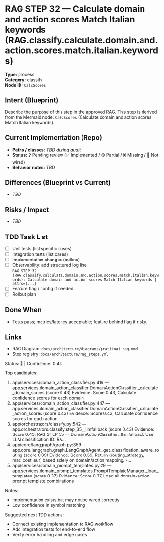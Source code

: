 # RAG STEP 32 — Calculate domain and action scores Match Italian keywords (RAG.classify.calculate.domain.and.action.scores.match.italian.keywords)

**Type:** process  
**Category:** classify  
**Node ID:** `CalcScores`

## Intent (Blueprint)
Describe the purpose of this step in the approved RAG. This step is derived from the Mermaid node: `CalcScores` (Calculate domain and action scores Match Italian keywords).

## Current Implementation (Repo)
- **Paths / classes:** _TBD during audit_
- **Status:** ❓ Pending review (✅ Implemented / 🟡 Partial / ❌ Missing / 🔌 Not wired)
- **Behavior notes:** _TBD_

## Differences (Blueprint vs Current)
- _TBD_

## Risks / Impact
- _TBD_

## TDD Task List
- [ ] Unit tests (list specific cases)
- [ ] Integration tests (list cases)
- [ ] Implementation changes (bullets)
- [ ] Observability: add structured log line  
  `RAG STEP 32 (RAG.classify.calculate.domain.and.action.scores.match.italian.keywords): Calculate domain and action scores Match Italian keywords | attrs={...}`
- [ ] Feature flag / config if needed
- [ ] Rollout plan

## Done When
- Tests pass; metrics/latency acceptable; feature behind flag if risky.

## Links
- RAG Diagram: `docs/architecture/diagrams/pratikoai_rag.mmd`
- Step registry: `docs/architecture/rag_steps.yml`


<!-- AUTO-AUDIT:BEGIN -->
Status: 🔌  |  Confidence: 0.43

Top candidates:
1) app/services/domain_action_classifier.py:416 — app.services.domain_action_classifier.DomainActionClassifier._calculate_domain_scores (score 0.43)
   Evidence: Score 0.43, Calculate confidence scores for each domain
2) app/services/domain_action_classifier.py:447 — app.services.domain_action_classifier.DomainActionClassifier._calculate_action_scores (score 0.43)
   Evidence: Score 0.43, Calculate confidence scores for each action
3) app/orchestrators/classify.py:542 — app.orchestrators.classify.step_35__llmfallback (score 0.43)
   Evidence: Score 0.43, RAG STEP 35 — DomainActionClassifier._llm_fallback Use LLM classification
ID: RA...
4) app/core/langgraph/graph.py:359 — app.core.langgraph.graph.LangGraphAgent._get_classification_aware_routing (score 0.39)
   Evidence: Score 0.39, Return (routing_strategy, max_cost_eur) based solely on domain/action mapping.
-...
5) app/services/domain_prompt_templates.py:29 — app.services.domain_prompt_templates.PromptTemplateManager._load_templates (score 0.37)
   Evidence: Score 0.37, Load all domain-action prompt template combinations

Notes:
- Implementation exists but may not be wired correctly
- Low confidence in symbol matching

Suggested next TDD actions:
- Connect existing implementation to RAG workflow
- Add integration tests for end-to-end flow
- Verify error handling and edge cases
<!-- AUTO-AUDIT:END -->